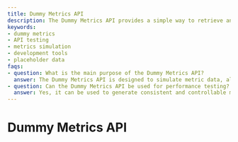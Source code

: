 ```yaml
---
title: Dummy Metrics API
description: The Dummy Metrics API provides a simple way to retrieve and analyze placeholder metrics for testing and development purposes. It enables developers to simulate metric data flows without relying on live sources.
keywords:
- dummy metrics
- API testing
- metrics simulation
- development tools
- placeholder data
faqs:
- question: What is the main purpose of the Dummy Metrics API?
  answer: The Dummy Metrics API is designed to simulate metric data, allowing developers to test and develop applications without needing access to real-time or live metrics sources.
- question: Can the Dummy Metrics API be used for performance testing?
  answer: Yes, it can be used to generate consistent and controllable metric data which is useful for performance and load testing of applications that consume metrics.
---
```

# Dummy Metrics API
